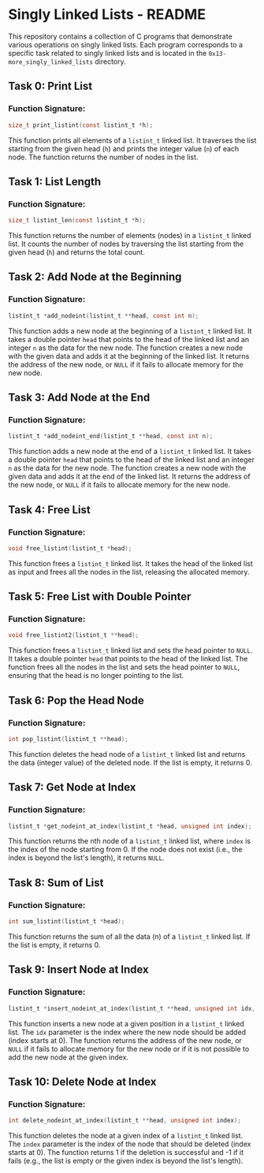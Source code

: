 # Singly Linked Lists - README

This repository contains a collection of C programs that demonstrate various operations on singly linked lists. Each program corresponds to a specific task related to singly linked lists and is located in the `0x13-more_singly_linked_lists` directory.

## Task 0: Print List

### Function Signature:
```c
size_t print_listint(const listint_t *h);
```

This function prints all elements of a `listint_t` linked list. It traverses the list starting from the given head (`h`) and prints the integer value (`n`) of each node. The function returns the number of nodes in the list.

## Task 1: List Length

### Function Signature:
```c
size_t listint_len(const listint_t *h);
```

This function returns the number of elements (nodes) in a `listint_t` linked list. It counts the number of nodes by traversing the list starting from the given head (`h`) and returns the total count.

## Task 2: Add Node at the Beginning

### Function Signature:
```c
listint_t *add_nodeint(listint_t **head, const int n);
```

This function adds a new node at the beginning of a `listint_t` linked list. It takes a double pointer `head` that points to the head of the linked list and an integer `n` as the data for the new node. The function creates a new node with the given data and adds it at the beginning of the linked list. It returns the address of the new node, or `NULL` if it fails to allocate memory for the new node.

## Task 3: Add Node at the End

### Function Signature:
```c
listint_t *add_nodeint_end(listint_t **head, const int n);
```

This function adds a new node at the end of a `listint_t` linked list. It takes a double pointer `head` that points to the head of the linked list and an integer `n` as the data for the new node. The function creates a new node with the given data and adds it at the end of the linked list. It returns the address of the new node, or `NULL` if it fails to allocate memory for the new node.

## Task 4: Free List

### Function Signature:
```c
void free_listint(listint_t *head);
```

This function frees a `listint_t` linked list. It takes the head of the linked list as input and frees all the nodes in the list, releasing the allocated memory.

## Task 5: Free List with Double Pointer

### Function Signature:
```c
void free_listint2(listint_t **head);
```

This function frees a `listint_t` linked list and sets the head pointer to `NULL`. It takes a double pointer `head` that points to the head of the linked list. The function frees all the nodes in the list and sets the head pointer to `NULL`, ensuring that the head is no longer pointing to the list.

## Task 6: Pop the Head Node

### Function Signature:
```c
int pop_listint(listint_t **head);
```

This function deletes the head node of a `listint_t` linked list and returns the data (integer value) of the deleted node. If the list is empty, it returns 0.

## Task 7: Get Node at Index

### Function Signature:
```c
listint_t *get_nodeint_at_index(listint_t *head, unsigned int index);
```

This function returns the nth node of a `listint_t` linked list, where `index` is the index of the node starting from 0. If the node does not exist (i.e., the index is beyond the list's length), it returns `NULL`.

## Task 8: Sum of List

### Function Signature:
```c
int sum_listint(listint_t *head);
```

This function returns the sum of all the data (n) of a `listint_t` linked list. If the list is empty, it returns 0.

## Task 9: Insert Node at Index

### Function Signature:
```c
listint_t *insert_nodeint_at_index(listint_t **head, unsigned int idx, int n);
```

This function inserts a new node at a given position in a `listint_t` linked list. The `idx` parameter is the index where the new node should be added (index starts at 0). The function returns the address of the new node, or `NULL` if it fails to allocate memory for the new node or if it is not possible to add the new node at the given index.

## Task 10: Delete Node at Index

### Function Signature:
```c
int delete_nodeint_at_index(listint_t **head, unsigned int index);
```

This function deletes the node at a given index of a `listint_t` linked list. The `index` parameter is the index of the node that should be deleted (index starts at 0). The function returns 1 if the deletion is successful and -1 if it fails (e.g., the list is empty or the given index is beyond the list's length).
